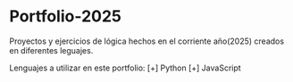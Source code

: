 # Portfolio-2025
Proyectos y ejercicios de lógica hechos en el corriente año(2025) creados en diferentes leguajes.

Lenguajes a utilizar en este portfolio:
[+] Python
[+] JavaScript
